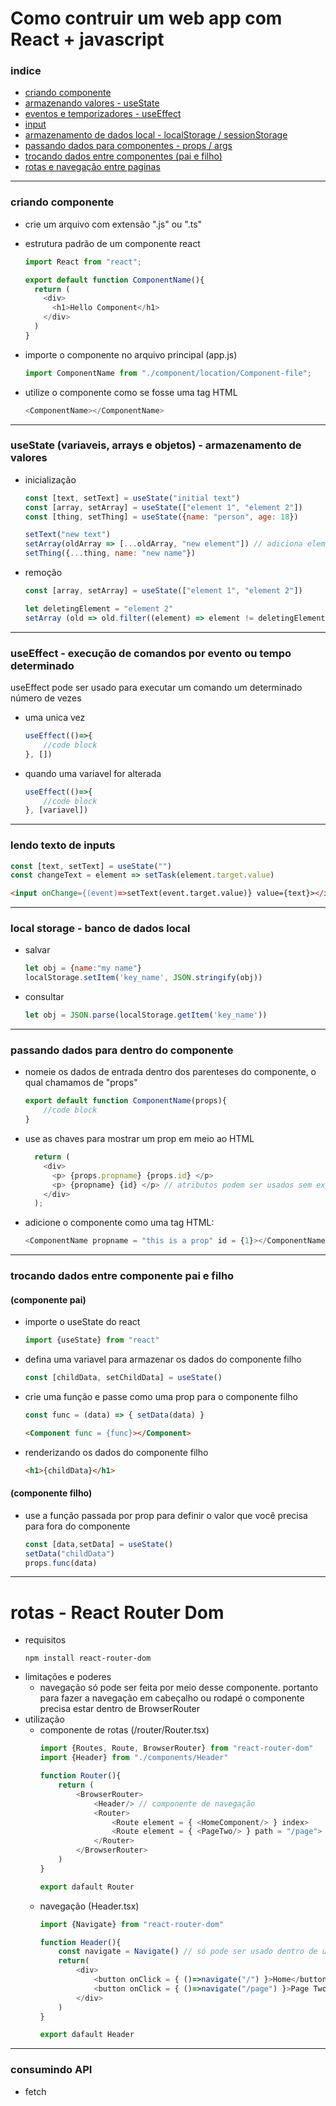 # Como contruir um web app com React + javascript

### indice
- [criando componente](#criando-componente)
- [armazenando valores - useState](#usestate-variaveis-arrays-e-objetos---armazenamento-de-valores)
- [eventos e temporizadores - useEffect](#useeffect---execução-de-comandos-por-evento-ou-tempo-determinado)
- [input](#lendo-texto-de-inputs)
- [armazenamento de dados local - localStorage / sessionStorage](#local-storage---banco-de-dados-local)
- [passando dados para componentes - props / args](#passando-dados-para-dentro-do-componente)
- [trocando dados entre componentes (pai e filho)](#trocando-dados-entre-componente-pai-e-filho)
- [rotas e navegação entre paginas](#rotas---react-router-dom)
---
### criando componente
- crie um arquivo com extensão ".js" ou ".ts"
- estrutura padrão de um componente react
	```javascript
	import React from "react";

	export default function ComponentName(){
	  return (
	    <div>
	      <h1>Hello Component</h1>
	    </div>
 	  )
	}
	```

- importe o componente no arquivo principal (app.js)
	```javascript 
	import ComponentName from "./component/location/Component-file";
	```

- utilize o componente como se fosse uma tag HTML
	```javascript 
	<ComponentName></ComponentName>
	```
---
### useState (variaveis, arrays e objetos) - armazenamento de valores
- inicialização
	```javascript 
	const [text, setText] = useState("initial text")
	const [array, setArray] = useState(["element 1", "element 2"])
	const [thing, setThing] = useState({name: "person", age: 18})

	setText("new text")
	setArray(oldArray => [...oldArray, "new element"]) // adiciona elemento ao array
	setThing({...thing, name: "new name"})
	```
- remoção
	```javascript 
	const [array, setArray] = useState(["element 1", "element 2"])

	let deletingElement = "element 2"
	setArray (old => old.filter((element) => element != deletingElement))
	```
---
### useEffect - execução de comandos por evento ou tempo determinado
useEffect pode ser usado para executar um comando um determinado número de vezes
- uma unica vez
	```javascript
	useEffect(()=>{
		//code block
	}, [])
	```
- quando uma variavel for alterada
	```javascript
	useEffect(()=>{
		//code block
	}, [variavel])
	```
---
### lendo texto de inputs
```javascript
const [text, setText] = useState("")
const changeText = element => setTask(element.target.value)
```
```html
<input onChange={(event)=>setText(event.target.value)} value={text}></input>
```
---
### local storage - banco de dados local
- salvar
	```javascript
	let obj = {name:"my name"}
	localStorage.setItem('key_name', JSON.stringify(obj))
	```
- consultar
	```javascript
	let obj = JSON.parse(localStorage.getItem('key_name'))
	```
---
### passando dados para dentro do componente
- nomeie os dados de entrada dentro dos parenteses do componente, o qual chamamos de "props"
	```javascript
	export default function ComponentName(props){
		//code block
	}
	```
- use as chaves para mostrar um prop em meio ao HTML
	```javascript
	  return (
	    <div>
	      <p> {props.propname} {props.id} </p>
		  <p> {propname} {id} </p> // atributos podem ser usados sem expecificar o objeto de uso
	    </div>
 	  );
	```

- adicione o componente como uma tag HTML:
	```javascript
	<ComponentName propname = "this is a prop" id = {1}></ComponentName>
	```
---
### trocando dados entre componente pai e filho
#### (componente pai)
- importe o useState do react
	```javascript 
	import {useState} from "react"
	```
- defina uma variavel para armazenar os dados do componente filho
	```javascript 
	const [childData, setChildData] = useState()
	```
- crie uma função e passe como uma prop para o componente filho
	```javascript 
	const func = (data) => { setData(data) }
	``` 
	```html
	<Component func = {func}></Component>
	```
- renderizando os dados do componente filho
	```html 
	<h1>{childData}</h1>
	``` 

#### (componente filho)
- use a função passada por prop para definir o valor que você precisa para fora do componente
	```javascript
	const [data,setData] = useState()
    setData("childData")
    props.func(data)
	``` 
---
# rotas - React Router Dom
- requisitos
    ```console
    npm install react-router-dom
    ```
- limitações e poderes
    - navegação só pode ser feita por meio desse componente. portanto para fazer a navegação em cabeçalho ou rodapé o componente precisa estar dentro de BrowserRouter
- utilização
    - componente de rotas (/router/Router.tsx)
        ```javascript
        import {Routes, Route, BrowserRouter} from "react-router-dom"
		import {Header} from "./components/Header"

        function Router(){
            return (
                <BrowserRouter>
                    <Header/> // componente de navegação
                    <Router>
                        <Route element = { <HomeComponent/> } index>
                        <Route element = { <PageTwo/> } path = "/page">
                    </Router>
                </BrowserRouter>
            )
        }

        export dafault Router
        ```
    - navegação (Header.tsx) 
        ```javascript
        import {Navigate} from "react-router-dom"

        function Header(){
            const navigate = Navigate() // só pode ser usado dentro de um componente de rotas
            return(
                <div>
                    <button onClick = { ()=>navigate("/") }>Home</button>
                    <button onClick = { ()=>navigate("/page") }>Page Two</button>
                </div>
            )
        }

        export dafault Header
        ```
---
### consumindo API
- fetch

